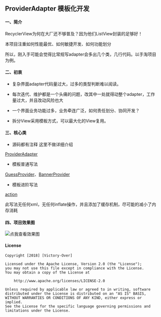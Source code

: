 ## ProviderAdapter 模板化开发

#### 一、简介

RecyclerView为何在大厂还不够普及？因为他们ListView封装的足够好！

本项目注重如何性能最优、如何敏捷开发、如何功能划分

所以，刚入手可能会觉得比常规写adapter会多出几个类，几行代码。以手淘项目为例。

#### 二、初衷

* 复杂界面adapter代码量过大，过多的类型判断难以阅读。

* 每次迭代、维护都是一个头痛的问题，改其中一处就得动整个adapter，工作量过大，并且改动风险也大

* 一个界面业务功能过多，业务牵连广泛，如何责任划分、协同开发？

* 拆分View采用模板方式，可以最大化的View复用。

#### 三、核心类

* 源码都有注释 这里不做详细介绍

[ProviderAdapter](adapter/src/main/java/com/fanneng/android/adapter/provider/ProviderAdapter.java)

* 模板普通写法

[GuessProvider](app/src/main/java/com/fanneng/android/adapter/template/recommend/RecommendProvider.java)、[BannerProvider](app/src/main/java/com/fanneng/android/adapter/template/banner/BannerProvider.java)

* 模板进阶写法

[action](app/src/main/java/com/fanneng/android/adapter/template/action)

此写法无任何xml，无任何inflate操作，并且添加了缓存机制，尽可能的减小了内存消耗

#### 四、项目效果图

![点我查看效果图](provideradapter.gif)


#### License

```
Copyright [2018] [Victory-Over]

Licensed under the Apache License, Version 2.0 (the "License");
you may not use this file except in compliance with the License.
You may obtain a copy of the License at

    http://www.apache.org/licenses/LICENSE-2.0

Unless required by applicable law or agreed to in writing, software
distributed under the License is distributed on an "AS IS" BASIS,
WITHOUT WARRANTIES OR CONDITIONS OF ANY KIND, either express or implied.
See the License for the specific language governing permissions and
limitations under the License.
```

